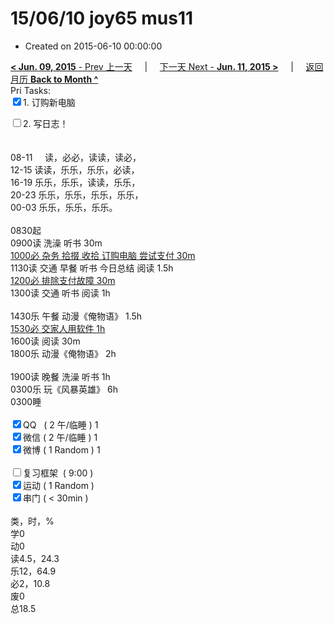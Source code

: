 # 15/06/10 joy65 mus11

- Created on 2015-06-10 00:00:00

[**< Jun. 09, 2015** - Prev 上一天](/lifelogs/2015/06/d09.md) &nbsp; &nbsp; | &nbsp; &nbsp; [下一天 Next - **Jun. 11, 2015 >**](/lifelogs/2015/06/d11.md) &nbsp; &nbsp; |  &nbsp; &nbsp; [返回月历 **Back to Month ^**](/lifelogs/2015/06/index.md)
<br/>Pri Tasks:</strong><br clear="none"/><input type="checkbox" checked="true" />1. 订购新电脑</div>	<div><input type="checkbox" />2. 写日志！<br/></div>	<div><br/></div>	<div>		<div><br clear="none"/></div>08-11     读，必必，读读，读必，<br clear="none"/>12-15 读读，乐乐，乐乐，必读，<br clear="none"/>16-19 乐乐，乐乐，读读，乐乐，<br clear="none"/>20-23 乐乐，乐乐，乐乐，乐乐，</div><div>00-03 乐乐，乐乐，乐乐。<br/><div><br clear="none"/></div>0830起	</div>	<div>0900读 洗澡 听书 30m<br/><u>1000必 杂务 拾掇 收拾 订购电脑 尝试支付 30m</u></div>	<div>1130读 交通 早餐 听书 今日总结 阅读 1.5h</div>	<div><u>1200必 排除支付故障 30m</u></div>	<div>1300读 交通 听书 阅读 1h</div>	<div><br/></div>	<div>1430乐 午餐 动漫《俺物语》 1.5h</div>	<div><u>1530必 交家人用软件 1h</u></div>	<div>1600读 阅读 30m</div>	<div>1800乐 动漫《俺物语》 2h</div><div><div><br/></div></div><div>1900读 晚餐 洗澡 听书 1h</div><div>0300乐 玩《风暴英雄》 6h</div>	<div>0300睡</div>	<div><br clear="none"/></div>	<div><input type="checkbox" checked="true" />QQ   ( 2 午/临睡 ) 1<br clear="none"/><input type="checkbox" checked="true" />微信 ( 2 午/临睡 ) 1</div>	<div><input type="checkbox" checked="true" />微博 ( 1 Random ) 1</div>	<div><br clear="none"/></div>	<div><input type="checkbox" />复习框架  ( 9:00 ) <br clear="none"/></div>	<div><input type="checkbox" checked="true" />运动 ( 1 Random ) </div>	<div><input type="checkbox" checked="true" />串门 ( < 30min ) </div>	<div>		<div><br clear="none"/></div>类，时，%<br clear="none"/>学0<br clear="none"/>动0<br clear="none"/>读4.5，24.3<br clear="none"/>乐12，64.9<br clear="none"/>必2，10.8<br clear="none"/>废0<br clear="none"/>总18.5</div>
